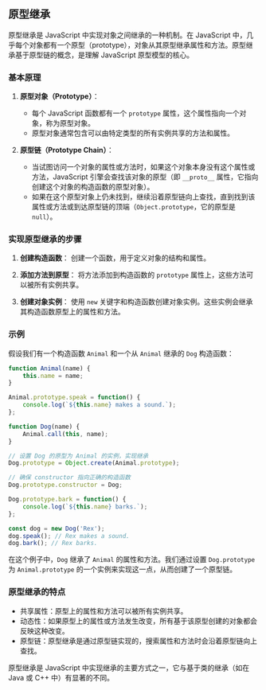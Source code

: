 ## 原型继承

原型继承是 JavaScript 中实现对象之间继承的一种机制。在 JavaScript 中，几乎每个对象都有一个原型（prototype），对象从其原型继承属性和方法。原型继承基于原型链的概念，是理解 JavaScript 原型模型的核心。

### 基本原理

1. **原型对象（Prototype）**：
   - 每个 JavaScript 函数都有一个 `prototype` 属性，这个属性指向一个对象，称为原型对象。
   - 原型对象通常包含可以由特定类型的所有实例共享的方法和属性。

2. **原型链（Prototype Chain）**：
   - 当试图访问一个对象的属性或方法时，如果这个对象本身没有这个属性或方法，JavaScript 引擎会查找该对象的原型（即 `__proto__` 属性，它指向创建这个对象的构造函数的原型对象）。
   - 如果在这个原型对象上仍未找到，继续沿着原型链向上查找，直到找到该属性或方法或到达原型链的顶端（`Object.prototype`，它的原型是 `null`）。

### 实现原型继承的步骤

1. **创建构造函数**：
   创建一个函数，用于定义对象的结构和属性。

2. **添加方法到原型**：
   将方法添加到构造函数的 `prototype` 属性上，这些方法可以被所有实例共享。

3. **创建对象实例**：
   使用 `new` 关键字和构造函数创建对象实例。这些实例会继承其构造函数原型上的属性和方法。

### 示例

假设我们有一个构造函数 `Animal` 和一个从 `Animal` 继承的 `Dog` 构造函数：

```javascript
function Animal(name) {
    this.name = name;
}

Animal.prototype.speak = function() {
    console.log(`${this.name} makes a sound.`);
};

function Dog(name) {
    Animal.call(this, name);
}

// 设置 Dog 的原型为 Animal 的实例，实现继承
Dog.prototype = Object.create(Animal.prototype);

// 确保 constructor 指向正确的构造函数
Dog.prototype.constructor = Dog;

Dog.prototype.bark = function() {
    console.log(`${this.name} barks.`);
};

const dog = new Dog('Rex');
dog.speak(); // Rex makes a sound.
dog.bark(); // Rex barks.
```

在这个例子中，`Dog` 继承了 `Animal` 的属性和方法。我们通过设置 `Dog.prototype` 为 `Animal.prototype` 的一个实例来实现这一点，从而创建了一个原型链。

### 原型继承的特点

- 共享属性：原型上的属性和方法可以被所有实例共享。
- 动态性：如果原型上的属性或方法发生改变，所有基于该原型创建的对象都会反映这种改变。
- 原型链：原型继承是通过原型链实现的，搜索属性和方法时会沿着原型链向上查找。

原型继承是 JavaScript 中实现继承的主要方式之一，它与基于类的继承（如在 Java 或 C++ 中）有显著的不同。
